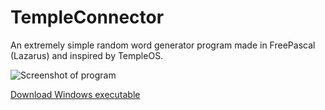 # TempleConnector
An extremely simple random word generator program made in FreePascal (Lazarus) and inspired by TempleOS.


![Screenshot of program](https://cdn.discordapp.com/attachments/473786169092603904/700872731801026590/godsays.png)

[Download Windows executable](https://github.com/JimmyTheNoob/TempleConnector/blob/master/TempleConnector.exe?raw=true)

